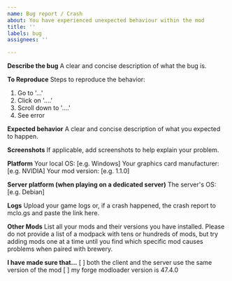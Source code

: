 ```yaml
---
name: Bug report / Crash
about: You have experienced unexpected behaviour within the mod
title: ''
labels: bug
assignees: ''

---
```


**Describe the bug**
A clear and concise description of what the bug is.

**To Reproduce**
Steps to reproduce the behavior:
1. Go to '...'
2. Click on '....'
3. Scroll down to '....'
4. See error

**Expected behavior**
A clear and concise description of what you expected to happen.

**Screenshots**
If applicable, add screenshots to help explain your problem.

**Platform**
Your local OS: [e.g. Windows]
Your graphics card manufacturer: [e.g. NVIDIA]
Your mod version: [e.g. 1.1.0]

**Server platform (when playing on a dedicated server)**
The server's OS: [e.g. Debian]

**Logs**
Upload your game logs or, if a crash happened, the crash report to mclo.gs and paste the link here.

**Other Mods**
List all your mods and their versions you have installed. Please do not provide a list of a modpack with tens or hundreds of mods, but try adding mods one at a time until you find which specific mod causes problems when paired with brewery.

**I have made sure that...**
[ ] both the client and the server use the same version of the mod
[ ] my forge modloader version is 47.4.0
